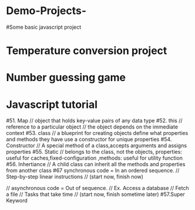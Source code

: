 # Demo-Projects-
#Some basic javascript project
# Temperature conversion  project 
# Number guessing game
# Javascript tutorial 
#51. Map //  object that holds key-value pairs of any data type
#52. this // reference to a particular object // the object depends on the immediate context
#53. class // a blueprint for creating objects define what properties and methods they have use a constructor for unique properties
#54. Constructor // A special method of a class,accepts arguments and assigns properties 
#55. Static // belongs to the class, not the objects, properties: useful for caches,fixed-configuration ,methods: useful for utility function
#56. Inhertiance // A child class can inherit all the methods and properties from another class 
#67 synchronous code = In an ordered sequence.
//                                      Step-by-step linear instructions
//                                     (start now, finish now)
 
// asynchronous code = Out of sequence.
//                     Ex. Access a database
//                            Fetch a file
//                            Tasks that take time
//                     (start now, finish sometime later)
#57.Super Keyword
